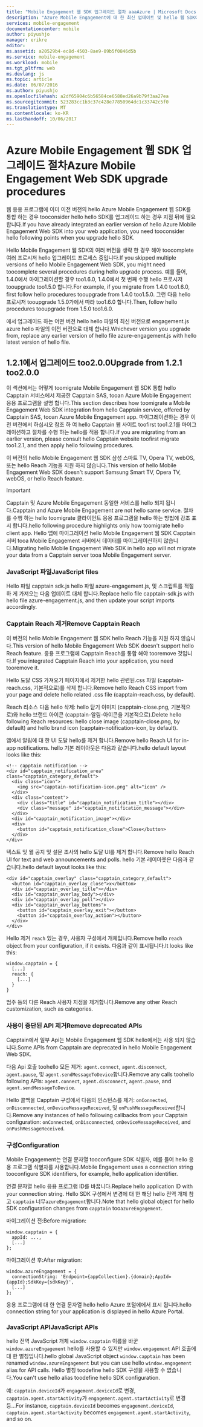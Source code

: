 ```yaml
---
title: "Mobile Engagement 웹 SDK 업그레이드 절차 aaaAzure | Microsoft Docs"
description: "Azure Mobile Engagement에 대 한 최신 업데이트 및 hello 웹 SDK에 대 한 절차 hello"
services: mobile-engagement
documentationcenter: mobile
author: piyushjo
manager: erikre
editor: 
ms.assetid: a20529b4-ec8d-4503-8ae9-09b5f0846d5b
ms.service: mobile-engagement
ms.workload: mobile
ms.tgt_pltfrm: web
ms.devlang: js
ms.topic: article
ms.date: 06/07/2016
ms.author: piyushjo
ms.openlocfilehash: a2df65904c6b56584ce6588ed26a9b79f3aa27ea
ms.sourcegitcommit: 523283cc1b3c37c428e77850964dc1c33742c5f0
ms.translationtype: MT
ms.contentlocale: ko-KR
ms.lasthandoff: 10/06/2017
---
```

# <a name="azure-mobile-engagement-web-sdk-upgrade-procedures"></a><span data-ttu-id="94fd5-103">Azure Mobile Engagement 웹 SDK 업그레이드 절차</span><span class="sxs-lookup"><span data-stu-id="94fd5-103">Azure Mobile Engagement Web SDK upgrade procedures</span></span>
<span data-ttu-id="94fd5-104">웹 응용 프로그램에 이미 이전 버전의 hello Azure Mobile Engagement 웹 SDK를 통합 하는 경우 tooconsider hello hello SDK를 업그레이드 하는 경우 지점 뒤에 필요 합니다.</span><span class="sxs-lookup"><span data-stu-id="94fd5-104">If you have already integrated an earlier version of hello Azure Mobile Engagement Web SDK into your web application, you need tooconsider hello following points when you upgrade hello SDK.</span></span>

<span data-ttu-id="94fd5-105">Hello Mobile Engagement 웹 SDK의 여러 버전을 생략 한 경우 해야 toocomplete 여러 프로시저 hello 업그레이드 프로세스 중입니다.</span><span class="sxs-lookup"><span data-stu-id="94fd5-105">If you skipped multiple versions of hello Mobile Engagement Web SDK, you might need toocomplete several procedures during hello upgrade process.</span></span> <span data-ttu-id="94fd5-106">예를 들어, 1.4.0에서 마이그레이션할 경우 too1.6.0, 1.4.0에서 첫 번째 수행 hello 프로시저 tooupgrade too1.5.0 합니다.</span><span class="sxs-lookup"><span data-stu-id="94fd5-106">For example, if you migrate from 1.4.0 too1.6.0, first follow hello procedures tooupgrade from 1.4.0 too1.5.0.</span></span> <span data-ttu-id="94fd5-107">그런 다음 hello 프로시저 tooupgrade 1.5.0가에서 따라 too1.6.0 합니다.</span><span class="sxs-lookup"><span data-stu-id="94fd5-107">Then, follow hello procedures tooupgrade from 1.5.0 too1.6.0.</span></span>

<span data-ttu-id="94fd5-108">에서 업그레이드 하는 어떤 버전 hello hello 파일의 최신 버전으로 engagement.js azure hello 파일의 이전 버전으로 대체 합니다.</span><span class="sxs-lookup"><span data-stu-id="94fd5-108">Whichever version you upgrade from, replace any earlier version of hello file azure-engagement.js with hello latest version of hello file.</span></span>

## <a name="upgrade-from-121-too200"></a><span data-ttu-id="94fd5-109">1.2.1에서 업그레이드 too2.0.0</span><span class="sxs-lookup"><span data-stu-id="94fd5-109">Upgrade from 1.2.1 too2.0.0</span></span>
<span data-ttu-id="94fd5-110">이 섹션에서는 어떻게 toomigrate Mobile Engagement 웹 SDK 통합 hello Capptain 서비스에서 제공한 Capptain SAS, tooan Azure Mobile Engagement 응용 프로그램을 설명 합니다.</span><span class="sxs-lookup"><span data-stu-id="94fd5-110">This section describes how toomigrate a Mobile Engagement Web SDK integration from hello Capptain service, offered by Capptain SAS, tooan Azure Mobile Engagement app.</span></span> <span data-ttu-id="94fd5-111">마이그레이션하는 경우 이전 버전에서 하십시오 참조 하 여 hello Capptain 웹 사이트 toofirst too1.2.1를 마이그레이션하고 절차를 수행 하는 hello를 적용 합니다.</span><span class="sxs-lookup"><span data-stu-id="94fd5-111">If you are migrating from an earlier version, please consult hello Capptain website toofirst migrate too1.2.1, and then apply hello following procedures.</span></span>

<span data-ttu-id="94fd5-112">이 버전의 hello Mobile Engagement 웹 SDK 삼성 스마트 TV, Opera TV, webOS, 또는 hello Reach 기능을 지원 하지 않습니다.</span><span class="sxs-lookup"><span data-stu-id="94fd5-112">This version of hello Mobile Engagement Web SDK doesn't support Samsung Smart TV, Opera TV, webOS, or hello Reach feature.</span></span>

> [!IMPORTANT]
> <span data-ttu-id="94fd5-113">Capptain 및 Azure Mobile Engagement 동일한 서비스를 hello 되지 됩니다.</span><span class="sxs-lookup"><span data-stu-id="94fd5-113">Capptain and Azure Mobile Engagement are not hello same service.</span></span> <span data-ttu-id="94fd5-114">절차를 수행 하는 hello toomigrate 클라이언트 응용 프로그램을 hello 하는 방법에 강조 표시 합니다.</span><span class="sxs-lookup"><span data-stu-id="94fd5-114">hello following procedure highlights only how toomigrate hello client app.</span></span> <span data-ttu-id="94fd5-115">Hello 앱에 마이그레이션 hello Mobile Engagement 웹 SDK Capptain 서버 tooa Mobile Engagement 서버에서 데이터를 마이그레이션하지 않습니다.</span><span class="sxs-lookup"><span data-stu-id="94fd5-115">Migrating hello Mobile Engagement Web SDK in hello app will not migrate your data from a Capptain server tooa Mobile Engagement server.</span></span>
> 
> 

### <a name="javascript-files"></a><span data-ttu-id="94fd5-116">JavaScript 파일</span><span class="sxs-lookup"><span data-stu-id="94fd5-116">JavaScript files</span></span>
<span data-ttu-id="94fd5-117">Hello 파일 capptain sdk.js hello 파일 azure-engagement.js, 및 스크립트를 적절 하 게 가져오는 다음 업데이트 대체 합니다.</span><span class="sxs-lookup"><span data-stu-id="94fd5-117">Replace hello file capptain-sdk.js with hello file azure-engagement.js, and then update your script imports accordingly.</span></span>

### <a name="remove-capptain-reach"></a><span data-ttu-id="94fd5-118">Capptain Reach 제거</span><span class="sxs-lookup"><span data-stu-id="94fd5-118">Remove Capptain Reach</span></span>
<span data-ttu-id="94fd5-119">이 버전의 hello Mobile Engagement 웹 SDK hello Reach 기능을 지원 하지 않습니다.</span><span class="sxs-lookup"><span data-stu-id="94fd5-119">This version of hello Mobile Engagement Web SDK doesn't support hello Reach feature.</span></span> <span data-ttu-id="94fd5-120">응용 프로그램에 Capptain Reach를 통합 해야 tooremove 것입니다.</span><span class="sxs-lookup"><span data-stu-id="94fd5-120">If you integrated Capptain Reach into your application, you need tooremove it.</span></span>

<span data-ttu-id="94fd5-121">Hello 도달 CSS 가져오기 페이지에서 제거한 hello 관련된.css 파일 (capptain-reach.css, 기본적으로)를 삭제 합니다.</span><span class="sxs-lookup"><span data-stu-id="94fd5-121">Remove hello Reach CSS import from your page and delete hello related .css file (capptain-reach.css, by default).</span></span>

<span data-ttu-id="94fd5-122">Reach 리소스 다음 hello 삭제: hello 닫기 이미지 (capptain-close.png, 기본적으로)와 hello 브랜드 아이콘 (capptain-알림-아이콘을 기본적으로).</span><span class="sxs-lookup"><span data-stu-id="94fd5-122">Delete hello following Reach resources: hello close image (capptain-close.png, by default) and hello brand icon (capptain-notification-icon, by default).</span></span>

<span data-ttu-id="94fd5-123">앱에서 알림에 대 한 UI 도달 hello를 제거 합니다.</span><span class="sxs-lookup"><span data-stu-id="94fd5-123">Remove hello Reach UI for in-app notifications.</span></span> <span data-ttu-id="94fd5-124">hello 기본 레이아웃은 다음과 같습니다.</span><span class="sxs-lookup"><span data-stu-id="94fd5-124">hello default layout looks like this:</span></span>

    <!-- capptain notification -->
    <div id="capptain_notification_area" class="capptain_category_default">
      <div class="icon">
        <img src="capptain-notification-icon.png" alt="icon" />
      </div>
      <div class="content">
        <div class="title" id="capptain_notification_title"></div>
        <div class="message" id="capptain_notification_message"></div>
      </div>
      <div id="capptain_notification_image"></div>
      <div>
        <button id="capptain_notification_close">Close</button>
      </div>
    </div>

<span data-ttu-id="94fd5-125">텍스트 및 웹 공지 및 설문 조사의 hello 도달 UI를 제거 합니다.</span><span class="sxs-lookup"><span data-stu-id="94fd5-125">Remove hello Reach UI for text and web announcements and polls.</span></span> <span data-ttu-id="94fd5-126">hello 기본 레이아웃은 다음과 같습니다.</span><span class="sxs-lookup"><span data-stu-id="94fd5-126">hello default layout looks like this:</span></span>

    <div id="capptain_overlay" class="capptain_category_default">
      <button id="capptain_overlay_close">x</button>
      <div id="capptain_overlay_title"></div>
      <div id="capptain_overlay_body"></div>
      <div id="capptain_overlay_poll"></div>
      <div id="capptain_overlay_buttons">
        <button id="capptain_overlay_exit"></button>
        <button id="capptain_overlay_action"></button>
      </div>
    </div>

<span data-ttu-id="94fd5-127">Hello 제거 `reach` 있는 경우, 사용자 구성에서 개체입니다.</span><span class="sxs-lookup"><span data-stu-id="94fd5-127">Remove hello `reach` object from your configuration, if it exists.</span></span> <span data-ttu-id="94fd5-128">다음과 같이 표시됩니다.</span><span class="sxs-lookup"><span data-stu-id="94fd5-128">It looks like this:</span></span>

    window.capptain = {
      [...]
      reach: {
        [...]
      }
    }

<span data-ttu-id="94fd5-129">범주 등의 다른 Reach 사용자 지정을 제거합니다.</span><span class="sxs-lookup"><span data-stu-id="94fd5-129">Remove any other Reach customization, such as categories.</span></span>

### <a name="remove-deprecated-apis"></a><span data-ttu-id="94fd5-130">사용이 중단된 API 제거</span><span class="sxs-lookup"><span data-stu-id="94fd5-130">Remove deprecated APIs</span></span>
<span data-ttu-id="94fd5-131">Capptain에서 일부 Api는 Mobile Engagement 웹 SDK hello에서는 사용 되지 않습니다.</span><span class="sxs-lookup"><span data-stu-id="94fd5-131">Some APIs from Capptain are deprecated in hello Mobile Engagement Web SDK.</span></span>

<span data-ttu-id="94fd5-132">다음 Api 호출 toohello 모든 제거: `agent.connect`, `agent.disconnect`, `agent.pause`, 및 `agent.sendMessageToDevice`합니다.</span><span class="sxs-lookup"><span data-stu-id="94fd5-132">Remove any calls toohello following APIs: `agent.connect`, `agent.disconnect`, `agent.pause`, and `agent.sendMessageToDevice`.</span></span>

<span data-ttu-id="94fd5-133">Hello 콜백을 Capptain 구성에서 다음의 인스턴스를 제거: `onConnected`, `onDisconnected`, `onDeviceMessageReceived`, 및 `onPushMessageReceived`합니다.</span><span class="sxs-lookup"><span data-stu-id="94fd5-133">Remove any instances of hello following callbacks from your Capptain configuration: `onConnected`, `onDisconnected`, `onDeviceMessageReceived`, and `onPushMessageReceived`.</span></span>

### <a name="configuration"></a><span data-ttu-id="94fd5-134">구성</span><span class="sxs-lookup"><span data-stu-id="94fd5-134">Configuration</span></span>
<span data-ttu-id="94fd5-135">Mobile Engagement는 연결 문자열 tooconfigure SDK 식별자, 예를 들어 hello 응용 프로그램 식별자를 사용합니다.</span><span class="sxs-lookup"><span data-stu-id="94fd5-135">Mobile Engagement uses a connection string tooconfigure SDK identifiers, for example, hello application identifier.</span></span>

<span data-ttu-id="94fd5-136">연결 문자열 hello 응용 프로그램 ID를 바꿉니다.</span><span class="sxs-lookup"><span data-stu-id="94fd5-136">Replace hello application ID with your connection string.</span></span> <span data-ttu-id="94fd5-137">Hello SDK 구성에서 변경에 대 한 해당 hello 전역 개체 참고 `capptain` 너무`azureEngagement`합니다.</span><span class="sxs-lookup"><span data-stu-id="94fd5-137">Note that hello global object for hello SDK configuration changes from `capptain` too`azureEngagement`.</span></span>

<span data-ttu-id="94fd5-138">마이그레이션 전:</span><span class="sxs-lookup"><span data-stu-id="94fd5-138">Before migration:</span></span>

    window.capptain = {
      appId: ...,
      [...]
    };

<span data-ttu-id="94fd5-139">마이그레이션 후:</span><span class="sxs-lookup"><span data-stu-id="94fd5-139">After migration:</span></span>

    window.azureEngagement = {
      connectionString: 'Endpoint={appCollection}.{domain};AppId={appId};SdkKey={sdkKey}',
      [...]
    };

<span data-ttu-id="94fd5-140">응용 프로그램에 대 한 연결 문자열 hello hello Azure 포털에에서 표시 됩니다.</span><span class="sxs-lookup"><span data-stu-id="94fd5-140">hello connection string for your application is displayed in hello Azure Portal.</span></span>

### <a name="javascript-apis"></a><span data-ttu-id="94fd5-141">JavaScript API</span><span class="sxs-lookup"><span data-stu-id="94fd5-141">JavaScript APIs</span></span>
<span data-ttu-id="94fd5-142">hello 전역 JavaScript 개체 `window.capptain` 이름을 바꾼 `window.azureEngagement` hello를 사용할 수 있지만 `window.engagement` API 호출에 대 한 별칭입니다.</span><span class="sxs-lookup"><span data-stu-id="94fd5-142">hello global JavaScript object `window.capptain` has been renamed `window.azureEngagement` but you can use hello `window.engagement` alias for API calls.</span></span> <span data-ttu-id="94fd5-143">Hello 별칭 toodefine hello SDK 구성을 사용할 수 없습니다.</span><span class="sxs-lookup"><span data-stu-id="94fd5-143">You can't use hello alias toodefine hello SDK configuration.</span></span>

<span data-ttu-id="94fd5-144">예: `capptain.deviceId`가 `engagement.deviceId`로 변경, `capptain.agent.startActivity`가 `engagement.agent.startActivity`로 변경 등...</span><span class="sxs-lookup"><span data-stu-id="94fd5-144">For instance, `capptain.deviceId` becomes `engagement.deviceId`, `capptain.agent.startActivity` becomes `engagement.agent.startActivity`, and so on.</span></span>

